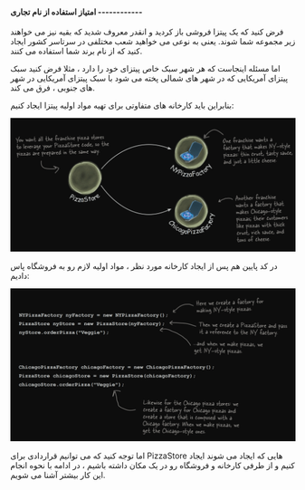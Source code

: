 #### امتیاز استفاده از نام تجاری ------------

فرض کنید که یک پیتزا فروشی باز کردید و انقدر معروف شدید که بقیه نیز می خواهند زیر مجموعه شما شوند. یعنی به نوعی می خواهید شعب مختلفی در سرتاسر کشور ایجاد کنید که از نام برند شما استفاده می کنند.

اما مسئله اینجاست که هر شهر سبک خاص پیتزای خود را دارد ، مثلا فرض کنید سبک پیتزای آمریکایی که در شهر های شمالی پخته می شود با سبک پیتزای آمریکایی در شهر های جنوبی ، فرق می کند.

بنابراین باید کارخانه های متفاوتی برای تهیه مواد اولیه پیتزا ایجاد کنیم:

![](./Images/Pasted%20image%2020240628163104.png)

در کد پایین هم پس از ایجاد کارخانه مورد نظر ، مواد اولیه لازم رو به فروشگاه پاس دادیم:

![](./Images/Pasted%20image%2020240628163340.png)

اما توجه کنید که می توانیم قراردادی برای PizzaStore هایی که ایجاد می شوند ایجاد کنیم و از طرفی کارخانه و فروشگاه رو در یک مکان داشته باشیم ، در ادامه با نحوه انجام این کار بیشتر آشنا می شویم.

